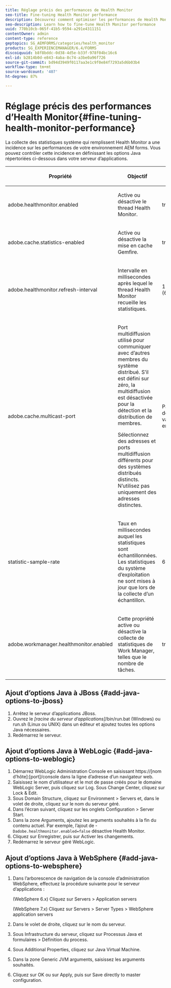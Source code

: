 ```yaml
---
title: Réglage précis des performances de Health Monitor
seo-title: Fine-tuning Health Monitor performance
description: Découvrez comment optimiser les performances de Health Monitor
seo-description: Learn how to fine-tune Health Monitor performance
uuid: 770b10cb-065f-41b5-9594-a291e4311151
contentOwner: admin
content-type: reference
geptopics: SG_AEMFORMS/categories/health_monitor
products: SG_EXPERIENCEMANAGER/6.4/FORMS
discoiquuid: b8f8bddc-0d38-4d5e-b33f-978f04bc16c6
exl-id: b2814b0d-e843-4aba-8c74-a3be0a96f726
source-git-commit: bd94d3949f0117aa3e1c9f0e84f7293a5d6b03b4
workflow-type: tm+mt
source-wordcount: '407'
ht-degree: 87%

---
```


# Réglage précis des performances d’Health Monitor{#fine-tuning-health-monitor-performance}

La collecte des statistiques système qui remplissent Health Monitor a une incidence sur les performances de votre environnement AEM forms. Vous pouvez contrôler cette incidence en définissant les options Java répertoriées ci-dessous dans votre serveur d’applications.

<table> 
 <thead> 
  <tr> 
   <th><p>Propriété</p></th> 
   <th><p>Objectif</p></th> 
   <th><p>Valeur par défaut</p></th> 
  </tr> 
 </thead> 
 <tbody>
  <tr> 
   <td><p>adobe.healthmonitor.enabled</p></td> 
   <td><p>Active ou désactive le thread Health Monitor.</p></td> 
   <td><p>true</p></td> 
  </tr> 
  <tr> 
   <td><p>adobe.cache.statistics-enabled</p></td> 
   <td><p>Active ou désactive la mise en cache Gemfire.</p></td> 
   <td><p>true</p></td> 
  </tr> 
  <tr> 
   <td><p>adobe.healthmonitor.refresh-interval</p></td> 
   <td><p>Intervalle en millisecondes après lequel le thread Health Monitor recueille les statistiques.</p></td> 
   <td><p>10 minutes (600 000 millisecondes)</p></td> 
  </tr> 
  <tr> 
   <td><p>adobe.cache.multicast-port</p></td> 
   <td><p>Port multidiffusion utilisé pour communiquer avec d’autres membres du système distribué. S’il est défini sur zéro, la multidiffusion est désactivée pour la détection et la distribution de membres. </p><p>Sélectionnez des adresses et ports multidiffusion différents pour des systèmes distribués distincts. N’utilisez pas uniquement des adresses distinctes.</p></td> 
   <td><p>Pas de valeur par défaut. Les valeurs valides sont comprises entre 0 et 65535.</p></td> 
  </tr> 
  <tr> 
   <td><p>statistic-sample-rate</p></td> 
   <td><p>Taux en millisecondes auquel les statistiques sont échantillonnées. Les statistiques du système d’exploitation ne sont mises à jour que lors de la collecte d’un échantillon.</p></td> 
   <td><p>600000</p></td> 
  </tr> 
  <tr> 
   <td><p>adobe.workmanager.healthmonitor.enabled</p></td> 
   <td><p>Cette propriété active ou désactive la collecte de statistiques de Work Manager, telles que le nombre de tâches.</p></td> 
   <td><p>true</p></td> 
  </tr> 
 </tbody> 
</table>

## Ajout d’options Java à JBoss {#add-java-options-to-jboss}

1. Arrêtez le serveur d’applications JBoss.
1. Ouvrez le *[racine du serveur d’applications]*/bin/run.bat (Windows) ou run.sh (Linux ou UNIX) dans un éditeur et ajoutez toutes les options Java nécessaires.
1. Redémarrez le serveur.

## Ajout d’options Java à WebLogic {#add-java-options-to-weblogic}

1. Démarrez WebLogic Administration Console en saisissant https://[nom d’hôte]:[port]/console dans la ligne d’adresse d’un navigateur web.
1. Saisissez le nom d’utilisateur et le mot de passe créés pour le domaine WebLogic Server, puis cliquez sur Log. Sous Change Center, cliquez sur Lock &amp; Edit.
1. Sous Domain Structure, cliquez sur Environment > Servers et, dans le volet de droite, cliquez sur le nom du serveur géré.
1. Dans l’écran suivant, cliquez sur les onglets Configuration > Server Start.
1. Dans la zone Arguments, ajoutez les arguments souhaités à la fin du contenu actuel. Par exemple, l’ajout de - `Dadobe.healthmonitor.enabled=false` désactive Health Monitor.
1. Cliquez sur Enregistrer, puis sur Activer les changements.
1. Redémarrez le serveur géré WebLogic.

## Ajout d’options Java à WebSphere {#add-java-options-to-websphere}

1. Dans l’arborescence de navigation de la console d’administration WebSphere, effectuez la procédure suivante pour le serveur d’applications :

   (WebSphere 6.x) Cliquez sur Servers > Application servers

   (WebSphere 7.x) Cliquez sur Servers > Server Types > WebSphere application servers

1. Dans le volet de droite, cliquez sur le nom du serveur.
1. Sous Infrastructure du serveur, cliquez sur Processus Java et formulaires > Définition du process.
1. Sous Additional Properties, cliquez sur Java Virtual Machine.
1. Dans la zone Generic JVM arguments, saisissez les arguments souhaités.
1. Cliquez sur OK ou sur Apply, puis sur Save directly to master configuration.
